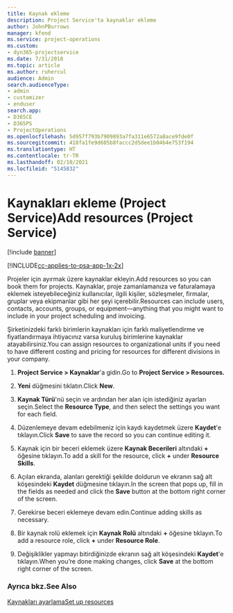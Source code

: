 ```yaml
---
title: Kaynak ekleme
description: Project Service'ta kaynaklar ekleme
author: JohnPBurrows
manager: kfend
ms.service: project-operations
ms.custom:
- dyn365-projectservice
ms.date: 7/31/2018
ms.topic: article
ms.author: ruhercul
audience: Admin
search.audienceType:
- admin
- customizer
- enduser
search.app:
- D365CE
- D365PS
- ProjectOperations
ms.openlocfilehash: 5d957f793b7909893a7fa311e6572a8ace9fde0f
ms.sourcegitcommit: 418fa1fe9d605b8faccc2d5dee1b04b4e753f194
ms.translationtype: HT
ms.contentlocale: tr-TR
ms.lasthandoff: 02/10/2021
ms.locfileid: "5145832"
---
```

# <a name="add-resources-project-service"></a><span data-ttu-id="54cfa-103">Kaynakları ekleme (Project Service)</span><span class="sxs-lookup"><span data-stu-id="54cfa-103">Add resources (Project Service)</span></span>

[!include [banner](../includes/psa-now-project-operations.md)]

[!INCLUDE[cc-applies-to-psa-app-1x-2x](../includes/cc-applies-to-psa-app-1x-2x.md)]

<span data-ttu-id="54cfa-104">Projeler için ayırmak üzere kaynaklar ekleyin.</span><span class="sxs-lookup"><span data-stu-id="54cfa-104">Add resources so you can book them for projects.</span></span> <span data-ttu-id="54cfa-105">Kaynaklar, proje zamanlamanıza ve faturalamaya eklemek isteyebileceğiniz kullanıcılar, ilgili kişiler, sözleşmeler, firmalar, gruplar veya ekipmanlar gibi her şeyi içerebilir.</span><span class="sxs-lookup"><span data-stu-id="54cfa-105">Resources can include users, contacts, accounts, groups, or equipment—anything that you might want to include in your project scheduling and invoicing.</span></span>  
  
<span data-ttu-id="54cfa-106">Şirketinizdeki farklı birimlerin kaynakları için farklı maliyetlendirme ve fiyatlandırmaya ihtiyacınız varsa kuruluş birimlerine kaynaklar atayabilirsiniz.</span><span class="sxs-lookup"><span data-stu-id="54cfa-106">You can assign resources to organizational units if you need to have different costing and pricing for resources for different divisions in your company.</span></span>  
  
1.  <span data-ttu-id="54cfa-107">**Project Service > Kaynaklar**'a gidin.</span><span class="sxs-lookup"><span data-stu-id="54cfa-107">Go to **Project Service > Resources.**</span></span>  
  
2.  <span data-ttu-id="54cfa-108">**Yeni** düğmesini tıklatın.</span><span class="sxs-lookup"><span data-stu-id="54cfa-108">Click **New**.</span></span>  
  
3.  <span data-ttu-id="54cfa-109">**Kaynak Türü**'nü seçin ve ardından her alan için istediğiniz ayarları seçin.</span><span class="sxs-lookup"><span data-stu-id="54cfa-109">Select the **Resource Type**, and then select the settings you want for each field.</span></span>  
  
4.  <span data-ttu-id="54cfa-110">Düzenlemeye devam edebilmeniz için kaydı kaydetmek üzere **Kaydet**'e tıklayın.</span><span class="sxs-lookup"><span data-stu-id="54cfa-110">Click **Save** to save the record so you can continue editing it.</span></span>  
  
5.  <span data-ttu-id="54cfa-111">Kaynak için bir beceri eklemek üzere **Kaynak Becerileri** altındaki **+** öğesine tıklayın.</span><span class="sxs-lookup"><span data-stu-id="54cfa-111">To add a skill for the resource, click **+** under **Resource Skills**.</span></span>  
  
6.  <span data-ttu-id="54cfa-112">Açılan ekranda, alanları gerektiği şekilde doldurun ve ekranın sağ alt köşesindeki **Kaydet** düğmesine tıklayın.</span><span class="sxs-lookup"><span data-stu-id="54cfa-112">In the screen that pops up, fill in the fields as needed and click the **Save** button at the bottom right corner of the screen.</span></span>  
  
7.  <span data-ttu-id="54cfa-113">Gerekirse beceri eklemeye devam edin.</span><span class="sxs-lookup"><span data-stu-id="54cfa-113">Continue adding skills as necessary.</span></span>  
  
8.  <span data-ttu-id="54cfa-114">Bir kaynak rolü eklemek için **Kaynak Rolü** altındaki **+** öğesine tıklayın.</span><span class="sxs-lookup"><span data-stu-id="54cfa-114">To add a resource role, click **+** under **Resource Role**.</span></span>  
  
9. <span data-ttu-id="54cfa-115">Değişiklikler yapmayı bitirdiğinizde ekranın sağ alt köşesindeki **Kaydet**'e tıklayın.</span><span class="sxs-lookup"><span data-stu-id="54cfa-115">When you’re done making changes, click **Save** at the bottom right corner of the screen.</span></span>  
  
### <a name="see-also"></a><span data-ttu-id="54cfa-116">Ayrıca bkz.</span><span class="sxs-lookup"><span data-stu-id="54cfa-116">See Also</span></span>  
 [<span data-ttu-id="54cfa-117">Kaynakları ayarlama</span><span class="sxs-lookup"><span data-stu-id="54cfa-117">Set up resources</span></span>](../psa/set-up-resources.md)
